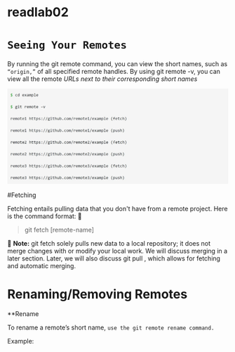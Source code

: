 # readlab02

# `Seeing Your Remotes`

By running the git remote command, you can view the short names, such as `“origin,”` of all specified remote handles.
By using git remote -v, you can view all the remote *URLs next to their corresponding short names*

![ex](see1.jpg)

#Fetching

Fetching entails pulling data that you don't have from a remote project. Here is the command format: 🌲

> git fetch [remote-name]

💢 **Note:** git fetch solely pulls new data to a local repository; it does not merge changes with or modify your local work. We will discuss merging in a later section. Later, we will also discuss git pull , which allows for fetching and automatic merging.

# Renaming/Removing Remotes

**Rename

To rename a remote’s short name, `use the git remote rename command.`

Example:


